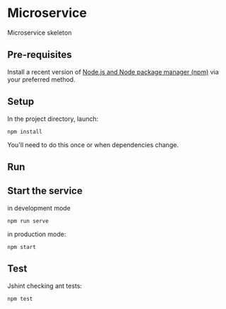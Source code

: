 # Microservice
Microservice skeleton

## Pre-requisites

Install a recent version of [Node.js and Node package manager (npm)](http://nodejs.org) via your preferred method.

## Setup

In the project directory, launch:

    npm install

You'll need to do this once or when dependencies change.

## Run

## Start the service

in development mode

    npm run serve


in production mode:

    npm start

## Test

Jshint checking ant tests:

    npm test
